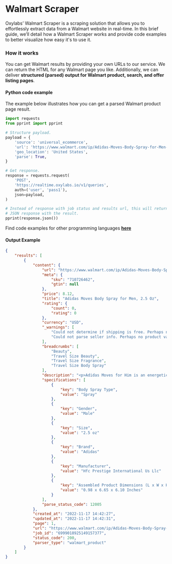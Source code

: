 # Walmart Scraper

Oxylabs’ Walmart Scraper is a scraping solution that allows you to effortlessly extract data from a Walmart website in real-time.
In this brief guide, we’ll detail how a Walmart Scraper works and provide code examples to better visualize how easy it's to use it.

### How it works

You can get Walmart results by providing your own URLs to our service. We can return the HTML for any Walmart page you like. Additionally, we can deliver **structured (parsed) output for Walmart product, search, and offer listing pages**.

#### Python code example

The example below illustrates how you can get a parsed Walmart product page result.

```python
import requests
from pprint import pprint

# Structure payload.
payload = {
    'source': 'universal_ecommerce',
    'url': 'https://www.walmart.com/ip/Adidas-Moves-Body-Spray-for-Men-2-5-Oz/710726462',
    'geo_location': 'United States',
    'parse': True,
}

# Get response.
response = requests.request(
    'POST',
    'https://realtime.oxylabs.io/v1/queries',
    auth=('user', 'pass1'),
    json=payload,
)

# Instead of response with job status and results url, this will return the
# JSON response with the result.
pprint(response.json())
```

Find code examples for other programming languages [**here**](https://github.com/oxylabs/walmart-scraper/tree/main/code%20examples)

#### Output Example
```json
{
    "results": [
        {
            "content": {
                "url": "https://www.walmart.com/ip/Adidas-Moves-Body-Spray-for-Men-2-5-Oz/710726462",
                "meta": {
                    "sku": "710726462",
                    "gtin": null
                },
                "price": 8.12,
                "title": "Adidas Moves Body Spray for Men, 2.5 Oz",
                "rating": {
                    "count": 0,
                    "rating": 0
                },
                "currency": "USD",
                "_warnings": [
                    "Could not determine if shipping is free. Perhaps no product variant is selected.",
                    "Could not parse seller info. Perhaps no product variant is selected."
                ],
                "breadcrumbs": [
                    "Beauty",
                    "Travel Size Beauty",
                    "Travel Size Fragrance",
                    "Travel Size Body Spray"
                ],
                "description": "<p>Adidas Moves for Him is an energetic, aromatic Fougere fragrance. It is invigorating, stimulating, and crisp for all the ways you play. Top notes of the men's fragrance include fresh green apple, anise, Italian parsley, peppermint, mandarin and black peppercorn. Heart notes include cedarwood, musk, lavender, and jasmine. Base notes include muguet, sandalwood, oakmoss, and thyme. Adidas Moves for Him: -Energetic and aromatic -Lasts longer than traditional applications -Provides all-day confidence</p>",
                "specifications": [
                    {
                        "key": "Body Spray Type",
                        "value": "Spray"
                    },
                    {
                        "key": "Gender",
                        "value": "Male"
                    },
                    {
                        "key": "Size",
                        "value": "2.5 oz"
                    },
                    {
                        "key": "Brand",
                        "value": "Adidas"
                    },
                    {
                        "key": "Manufacturer",
                        "value": "Hfc Prestige International Us Llc"
                    },
                    {
                        "key": "Assembled Product Dimensions (L x W x H)",
                        "value": "0.98 x 6.65 x 6.10 Inches"
                    }
                ],
                "parse_status_code": 12005
            },
            "created_at": "2022-11-17 14:42:27",
            "updated_at": "2022-11-17 14:42:31",
            "page": 1,
            "url": "https://www.walmart.com/ip/Adidas-Moves-Body-Spray-for-Men-2-5-Oz/710726462",
            "job_id": "6999018925149157377",
            "status_code": 200,
            "parser_type": "walmart_product"
        }
    ]
}
```
